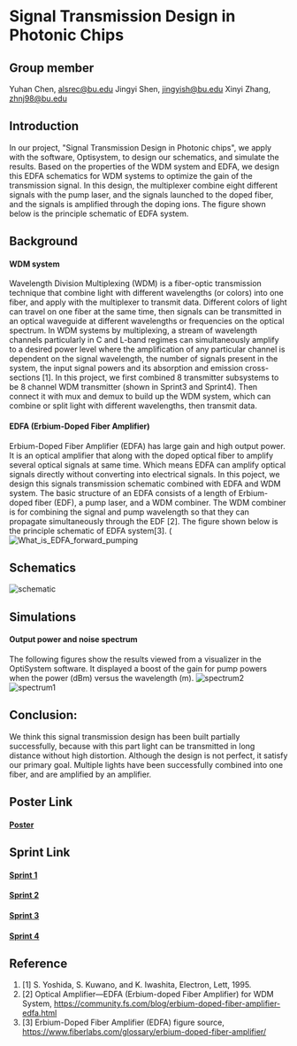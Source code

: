 # Signal Transmission Design in Photonic Chips

## Group member
Yuhan Chen, alsrec@bu.edu
Jingyi Shen, jingyish@bu.edu
Xinyi Zhang, zhnj98@bu.edu

## Introduction
In our project, "Signal Transmission Design in Photonic chips", we apply with the software, Optisystem, to design our schematics, and simulate the results. Based on the properties of the WDM system and EDFA, we design this EDFA schematics for WDM systems to optimize the gain of the transmission signal. In this design, the multiplexer combine eight different signals with the pump laser, and the signals launched to the doped fiber, and the signals is amplified through the doping ions. The figure shown below is the principle schematic of EDFA system.

## Background
#### WDM system
Wavelength Division Multiplexing (WDM) is a fiber-optic transmission technique that combine light with different wavelengths (or colors) into one fiber, and apply with the multiplexer to transmit data. Different colors of light can travel on one fiber at the same time, then signals can be transmitted in an optical waveguide at different wavelengths or frequencies on the optical spectrum. In WDM systems by multiplexing, a stream of wavelength channels particularly in C and L-band regimes can simultaneously amplify to a desired power level where the amplification of any particular channel is dependent on the signal wavelength, the number of signals present in the system, the input signal powers and its absorption and emission cross-sections [1]. In this project, we first combined 8 transmitter subsystems to be 8 channel WDM transmitter (shown in Sprint3 and Sprint4). Then connect it with mux and demux to build up the WDM system, which can combine or split light with different wavelengths, then transmit data. 

#### EDFA (Erbium-Doped Fiber Amplifier)
Erbium-Doped Fiber Amplifier (EDFA) has large gain and high output power. It is an optical amplifier that along with the doped optical fiber to amplify several  optical signals at same time. Which means EDFA can amplify optical signals directly without converting into electrical signals. In this poject, we design this signals transmission schematic combined with EDFA and WDM system. The basic structure of an EDFA consists of a length of Erbium-doped fiber (EDF), a pump laser, and a WDM combiner. The WDM combiner is for combining the signal and pump wavelength so that they can propagate simultaneously through the EDF [2]. The figure shown below is the principle schematic of EDFA system[3].
(![What_is_EDFA_forward_pumping](https://user-images.githubusercontent.com/90426866/146406262-11b68b56-143a-473b-a3ea-2690affdab40.png)

## Schematics
![schematic](https://user-images.githubusercontent.com/90426866/146411600-41443697-1224-4480-8830-d4b5b7ef5801.JPG)

## Simulations
#### Output power and noise spectrum 
The following figures show the results viewed from a visualizer in the OptiSystem software. It displayed a boost of the gain for pump powers when the power (dBm) versus the wavelength (m).
![spectrum2](https://user-images.githubusercontent.com/90426866/146411074-3e93b646-b064-4d72-8bdb-9fe0924993bf.JPG)
![spectrum1](https://user-images.githubusercontent.com/90426866/146411043-1600003e-3020-4748-a4f3-f23cf6ce91ac.JPG)


## Conclusion:
We think this signal transmission design has been built partially successfully, because with this part light can be transmitted in long distance without high distortion. Although the design is not perfect, it satisfy our primary goal. Multiple lights have been successfully combined into one fiber, and are amplified by an amplifier. 

## Poster Link
#### [Poster](https://docs.google.com/presentation/d/11vBK19e3JnWAzDKyC5hz2bTcq70_URKFLjz7jSAr5Ls/edit#slide=id.g106a4863df6_2_11)

## Sprint Link
#### [Sprint 1](https://docs.google.com/presentation/d/13f7-M4Ozyy60VHOJVp_0sXjAn0Q7F3sJRxwd86_Unww/edit#slide=id.p)
#### [Sprint 2](https://docs.google.com/presentation/d/1QKz9lBUuWOXDW8q7zqsBB_cB4_tMfTXbOShkj6dXukg/edit#slide=id.p1)
#### [Sprint 3](https://github.com/jingyish/Signal-Transmission-Design-in-Photonic-Chips/blob/main/ECE601%20Sprint%203.pdf)
#### [Sprint 4](https://github.com/jingyish/Signal-Transmission-Design-in-Photonic-Chips/blob/main/EC601%20Sprint4.pdf)

## Reference
1. [1] S. Yoshida, S. Kuwano, and K. Iwashita, Electron, Lett, 1995. 
2. [2] Optical Amplifier—EDFA (Erbium-doped Fiber Amplifier) for WDM System, https://community.fs.com/blog/erbium-doped-fiber-amplifier-edfa.html
3. [3] Erbium-Doped Fiber Amplifier (EDFA) figure source, https://www.fiberlabs.com/glossary/erbium-doped-fiber-amplifier/

 
